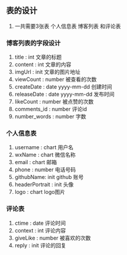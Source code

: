 ## 表的设计

1. 一共需要3张表 个人信息表 博客列表 和评论表

### 博客列表的字段设计
1. title : int  文章的标题
2. content : int 文章的内容
3. imgUrl :  init  文章的图片地址
4. viewCount : number  被查看的次数
5. createDate : date yyyy-mm-dd 创建时间
6. releaseDate : date yyyy-mm-dd 发布时间
7. likeCount : number  被点赞的次数
8. comments_id : number 评论id
7. number_words : number 字数

### 个人信息表
1. username : chart 用户名
2. wxName :  chart  微信名称
3. email :   chart  邮箱
4. phone :   number  电话号码
5. githubName: init  github 账号
6. headerPortrait : init  头像
7. logo :    chart   logo图片

### 评论表
1. ctime : date  评论时间
2. context : int  评论内容
3. giveLike : number 被喜欢的次数
4. reply :  init   评论的回复